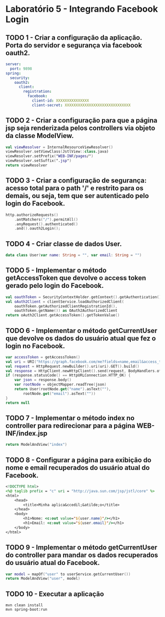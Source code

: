 # Laborat&oacute;rio 5 - Integrando Facebook Login

## TODO 1 - Criar a configuração da aplicação. Porta do servidor e segurança via facebook oauth2.

```yaml
server:
  port: 9898
spring:
  security:
    oauth2:
      client:
        registration:
          facebook:
            client-id: XXXXXXXXXXXXXXX
            client-secret: XXXXXXXXXXXXXXXXXXXXXXXXXXXXXX
```

## TODO 2 - Criar a configuração para que a página jsp seja renderizada pelos controllers via objeto da classe ModelView.

```kotlin
val viewResolver = InternalResourceViewResolver()
viewResolver.setViewClass(JstlView::class.java)
viewResolver.setPrefix("WEB-INF/pages/")
viewResolver.setSuffix(".jsp")
return viewResolver
```

## TODO 3 - Criar a configuração de segurança: acesso total para o path '/' e restrito para os demais, ou seja, tem que ser autenticado pelo login do Facebook.

```kotlin
http.authorizeRequests()   
    .antMatchers("/").permitAll()
    .anyRequest().authenticated()
    .and().oauth2Login();
```

## TODO 4 - Criar classe de dados User.

```kotlin
data class User(var name: String = "", var email: String = "")
```

## TODO 5 - Implementar o método getAccessToken que devolve o access token gerado pelo login do Facebook.

```kotlin
val oauthToken = SecurityContextHolder.getContext().getAuthentication() as OAuth2AuthenticationToken;
val oAuth2Client = clientService.loadAuthorizedClient(
    oauthToken.getAuthorizedClientRegistrationId(),
    oauthToken.getName()) as OAuth2AuthorizedClient
return oAuth2Client.getAccessToken().getTokenValue()
```

## TODO 6 - Implementar o método getCurrentUser que devolve os dados do usuário atual que fez o login no Facebook.

```kotlin
var accessToken = getAccessToken()
val uri = URI("https://graph.facebook.com/me?fields=name,email&access_token=" + accessToken)
val request = HttpRequest.newBuilder().uri(uri).GET().build()
val response = HttpClient.newHttpClient().send(request, BodyHandlers.ofString())
if (response.statusCode() == HttpURLConnection.HTTP_OK) {
    var json = response.body()
    var rootNode = objectMapper.readTree(json)
    return User(rootNode.get("name").asText(""),
        rootNode.get("email").asText(""))
}
return null
```

## TODO 7 - Implementar o método index no controller para redirecionar para a página WEB-INF/index.jsp

```kotlin
return ModelAndView("index")
```

## TODO 8 - Configurar a página para exibição do nome e email recuperados do usuário atual do Facebook.

```jsp
<!DOCTYPE html>
<%@ taglib prefix = "c" uri = "http://java.sun.com/jsp/jstl/core" %>
<html>
    <head>
        <title>Minha aplica&ccedil;&atilde;o</title>
    </head>
    <body>
        <h1>Nome: <c:out value="${user.name}"/></h1>
        <h1>Email: <c:out value="${user.email}"/></h1>
    </body>
</html>
```

## TODO 9 - Implementar o método getCurrentUser do controller para mandar os dados recuperados do usuário atual do Facebook.

```kotlin
var model = mapOf("user" to userService.getCurrentUser())
return ModelAndView("user", model)
```

## TODO 10 - Executar a aplicação

```shell
mvn clean install
mvn spring-boot:run
```
